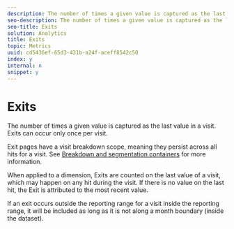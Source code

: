 ```yaml
---
description: The number of times a given value is captured as the last value in a visit. Exits can occur only once per visit.
seo-description: The number of times a given value is captured as the last value in a visit. Exits can occur only once per visit.
seo-title: Exits
solution: Analytics
title: Exits
topic: Metrics
uuid: cd5436ef-65d3-431b-a24f-aceff8542c50
index: y
internal: n
snippet: y
---
```


# Exits

The number of times a given value is captured as the last value in a visit. Exits can occur only once per visit.

Exit pages have a visit breakdown scope, meaning they persist across all hits for a visit. See [Breakdown and segmentation containers](https://marketing.adobe.com/resources/help/en_US/sc/user/?f=c_Breakdown_and_segmentation_containers) for more information.

When applied to a dimension, Exits are counted on the last value of a visit, which may happen on any hit during the visit. If there is no value on the last hit, the Exit is attributed to the most recent value.

If an exit occurs outside the reporting range for a visit inside the reporting range, it will be included as long as it is not along a month boundary (inside the dataset). 
